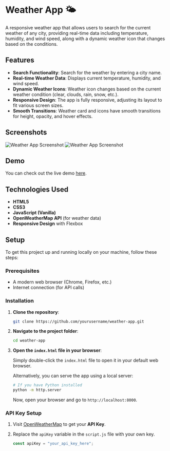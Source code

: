 # Weather App 🌤️

A responsive weather app that allows users to search for the current weather of any city, providing real-time data including temperature, humidity, and wind speed, along with a dynamic weather icon that changes based on the conditions.

## Features

- **Search Functionality**: Search for the weather by entering a city name.
- **Real-time Weather Data**: Displays current temperature, humidity, and wind speed.
- **Dynamic Weather Icons**: Weather icon changes based on the current weather condition (clear, clouds, rain, snow, etc.).
- **Responsive Design**: The app is fully responsive, adjusting its layout to fit various screen sizes.
- **Smooth Transitions**: Weather card and icons have smooth transitions for height, opacity, and hover effects.
  
## Screenshots
![Weather App Screenshot](https://via.placeholder.com/800x400.png?text=Weather+App+Screenshot)
![Weather App Screenshot](https://github.com/user-attachments/assets/2d743b63-a52a-45e4-bd5a-9abbd3328a15)


## Demo
You can check out the live demo [here](#).

## Technologies Used

- **HTML5**
- **CSS3**
- **JavaScript (Vanilla)**
- **OpenWeatherMap API** (for weather data)
- **Responsive Design** with Flexbox

## Setup

To get this project up and running locally on your machine, follow these steps:

### Prerequisites

- A modern web browser (Chrome, Firefox, etc.)
- Internet connection (for API calls)

### Installation

1. **Clone the repository**:

    ```bash
    git clone https://github.com/yourusername/weather-app.git
    ```

2. **Navigate to the project folder**:

    ```bash
    cd weather-app
    ```

3. **Open the `index.html` file in your browser**:

    Simply double-click the `index.html` file to open it in your default web browser.

    Alternatively, you can serve the app using a local server:

    ```bash
    # If you have Python installed
    python -m http.server
    ```

    Now, open your browser and go to `http://localhost:8000`.

### API Key Setup

1. Visit [OpenWeatherMap](https://openweathermap.org/api) to get your **API Key**.
2. Replace the `apiKey` variable in the `script.js` file with your own key.

   ```javascript
   const apiKey = "your_api_key_here";
